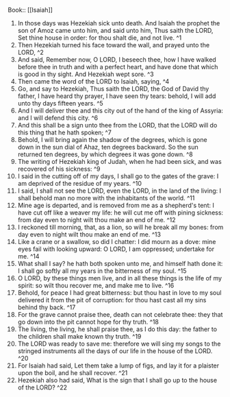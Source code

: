  Book:: [[Isaiah]]
 1. In those days was Hezekiah sick unto death. And Isaiah the prophet the son of Amoz came unto him, and said unto him, Thus saith the LORD, Set thine house in order: for thou shalt die, and not live. ^1
 2. Then Hezekiah turned his face toward the wall, and prayed unto the LORD, ^2
 3. And said, Remember now, O LORD, I beseech thee, how I have walked before thee in truth and with a perfect heart, and have done that which is good in thy sight. And Hezekiah wept sore. ^3
 4. Then came the word of the LORD to Isaiah, saying, ^4
 5. Go, and say to Hezekiah, Thus saith the LORD, the God of David thy father, I have heard thy prayer, I have seen thy tears: behold, I will add unto thy days fifteen years. ^5
 6. And I will deliver thee and this city out of the hand of the king of Assyria: and I will defend this city. ^6
 7. And this shall be a sign unto thee from the LORD, that the LORD will do this thing that he hath spoken; ^7
 8. Behold, I will bring again the shadow of the degrees, which is gone down in the sun dial of Ahaz, ten degrees backward. So the sun returned ten degrees, by which degrees it was gone down. ^8
 9. The writing of Hezekiah king of Judah, when he had been sick, and was recovered of his sickness: ^9
 10. I said in the cutting off of my days, I shall go to the gates of the grave: I am deprived of the residue of my years. ^10
 11. I said, I shall not see the LORD, even the LORD, in the land of the living: I shall behold man no more with the inhabitants of the world. ^11
 12. Mine age is departed, and is removed from me as a shepherd's tent: I have cut off like a weaver my life: he will cut me off with pining sickness: from day even to night wilt thou make an end of me. ^12
 13. I reckoned till morning, that, as a lion, so will he break all my bones: from day even to night wilt thou make an end of me. ^13
 14. Like a crane or a swallow, so did I chatter: I did mourn as a dove: mine eyes fail with looking upward: O LORD, I am oppressed; undertake for me. ^14
 15. What shall I say? he hath both spoken unto me, and himself hath done it: I shall go softly all my years in the bitterness of my soul. ^15
 16. O LORD, by these things men live, and in all these things is the life of my spirit: so wilt thou recover me, and make me to live. ^16
 17. Behold, for peace I had great bitterness: but thou hast in love to my soul delivered it from the pit of corruption: for thou hast cast all my sins behind thy back. ^17
 18. For the grave cannot praise thee, death can not celebrate thee: they that go down into the pit cannot hope for thy truth. ^18
 19. The living, the living, he shall praise thee, as I do this day: the father to the children shall make known thy truth. ^19
 20. The LORD was ready to save me: therefore we will sing my songs to the stringed instruments all the days of our life in the house of the LORD. ^20
 21. For Isaiah had said, Let them take a lump of figs, and lay it for a plaister upon the boil, and he shall recover. ^21
 22. Hezekiah also had said, What is the sign that I shall go up to the house of the LORD? ^22
